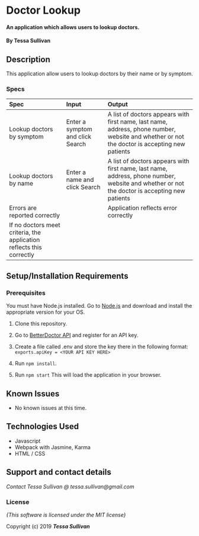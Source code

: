 # Doctor Lookup

#### An application which allows users to lookup doctors.

#### By **Tessa Sullivan**

## Description
This application allow users to lookup doctors by their name or by symptom.


### Specs
| Spec | Input | Output |
| :-------------     | :------------- | :------------- |
| Lookup doctors by symptom | Enter a symptom and click Search | A list of doctors appears with first name, last name, address, phone number, website and whether or not the doctor is accepting new patients |
| Lookup doctors by name | Enter a name and click Search | A list of doctors appears with first name, last name, address, phone number, website and whether or not the doctor is accepting new patients |
| Errors are reported correctly | | Application reflects error correctly |
| If no doctors meet criteria, the application reflects this correctly |||



## Setup/Installation Requirements
### Prerequisites
You must have Node.js installed.  Go to [Node.js](https://nodejs.org/en/download/current/) and download and install the appropriate version for your OS.

1. Clone this repository.
2. Go to [BetterDoctor API](https://developer.betterdoctor.com/) and register for an API key.
3. Create a file called .env and store the key there in the following format:
    ```exports.apiKey = <YOUR API KEY HERE>```

4. Run ```npm install```.
5. Run ```npm start``` This will load the application in your browser.

## Known Issues
* No known issues at this time.

## Technologies Used

* Javascript
* Webpack with Jasmine, Karma
* HTML / CSS

## Support and contact details

_Contact Tessa Sullivan @ tessa.sullivan@gmail.com_

### License

*{This software is licensed under the MIT license}*

Copyright (c) 2019 **_Tessa Sullivan_**
